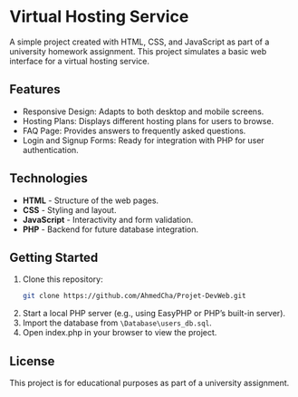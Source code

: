 
# Virtual Hosting Service

A simple project created with HTML, CSS, and JavaScript as part of a university homework assignment. This project simulates a basic web interface for a virtual hosting service.


## Features

- Responsive Design: Adapts to both desktop and mobile screens.
- Hosting Plans: Displays different hosting plans for users to browse.
- FAQ Page: Provides answers to frequently asked questions.
- Login and Signup Forms: Ready for integration with PHP for user authentication.


## Technologies

- **HTML** - Structure of the web pages.
- **CSS** - Styling and layout.
- **JavaScript** - Interactivity and form validation.
- **PHP** - Backend for future database integration.

## Getting Started

1. Clone this repository:
   ```bash
   git clone https://github.com/AhmedCha/Projet-DevWeb.git
   ```
2. Start a local PHP server (e.g., using EasyPHP or PHP’s built-in server).
3. Import the database from  ```\Database\users_db.sql```.
4. Open index.php in your browser to view the project.
    
## License

This project is for educational purposes as part of a university assignment.

